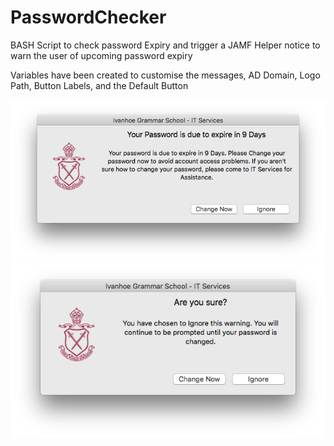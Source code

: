 # PasswordChecker
BASH Script to check password Expiry and trigger a JAMF Helper notice to warn the user of upcoming password expiry

Variables have been created to customise the messages, AD Domain, Logo Path, Button Labels, and the Default Button

![an example of the popup](https://github.com/DJStuey/PasswordChecker/blob/master/Sample1.png "Sample Window")
![an example of the popup](https://github.com/DJStuey/PasswordChecker/blob/master/Sample2.png "Confirm Ignore Window")
